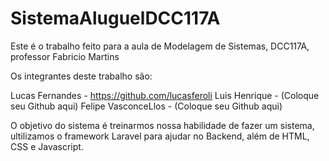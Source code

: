 # SistemaAluguelDCC117A
Este é o trabalho feito para a aula de Modelagem de Sistemas, DCC117A, professor Fabricio Martins


Os integrantes deste trabalho são:

Lucas Fernandes - https://github.com/lucasferoli
Luis Henrique - (Coloque seu Github aqui) 
Felipe VasconceLlos - (Coloque seu Github aqui)

O objetivo do sistema é treinarmos nossa habilidade de fazer um sistema, ultilizamos o framework Laravel para ajudar no Backend, além de HTML, CSS e Javascript.
